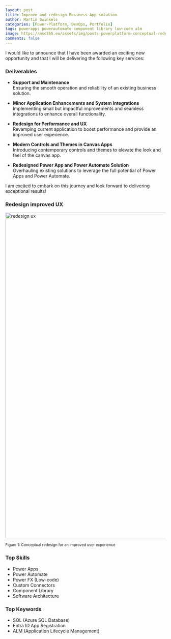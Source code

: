 ```yaml
---
layout: post
title: Improve and redesign Business App solution 
author: Martin Swinkels
categories: [Power-Platform, DevOps, Portfolio]
tags: powerapps powerautomate component library low-code alm
image: https://msc365.eu/assets/img/posts-powerplatform-conceptual-redesign-campmgmt-ux.png
comments: false
---
```


I would like to announce that I have been awarded an exciting new opportunity and that I will be delivering the following key services:

### Deliverables

- **Support and Maintenance**  
  Ensuring the smooth operation and reliability of an existing business solution.

- **Minor Application Enhancements and System Integrations**  
  Implementing small but impactful improvements and seamless integrations to enhance overall functionality.

- **Redesign for Performance and UX**  
  Revamping current application to boost performance and provide an improved user experience.

- **Modern Controls and Themes in Canvas Apps**  
  Introducing contemporary controls and themes to elevate the look and feel of the canvas app.

- **Redesigned Power App and Power Automate Solution**  
  Overhauling existing solutions to leverage the full potential of Power Apps and Power Automate.

I am excited to embark on this journey and look forward to delivering exceptional results!

### Redesign improved UX

<a href="https://msc365.eu/assets/img/posts-powerplatform-conceptual-redesign-campmgmt-ux.png" target="_self"><img alt="redesign ux" src="https://msc365.eu/assets/img/posts-powerplatform-conceptual-redesign-campmgmt-ux.png" width="1024"/></a>

<small>Figure 1: Conceptual redesign for an improved user experience</small>

### Top Skills

- Power Apps
- Power Automate
- Power FX (Low-code)
- Custom Connectors
- Component Library
- Software Architecture

### Top Keywords

- SQL (Azure SQL Database)
- Entra ID App Registration
- ALM (Application Lifecycle Management)
